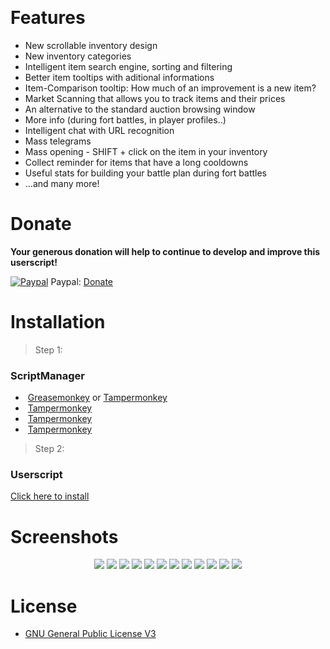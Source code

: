 <p><a href="https://github.com/JamzaSK/TWInventoryReloaded/"><img src="https://jamzask.github.io/TWInventoryReloaded/icons/github_circle_32.png" alt=""></a>
 <a href="https://poeditor.com/join/project/MwmzycR5vc" target="_blank" rel="nofollow"><img src="https://jamzask.github.io/TWInventoryReloaded/icons/poeditor_circle_32.png" alt=""></a>
<a href="https://www.buymeacoffee.com/Jamza" target="_blank" rel="nofollow"><img src="https://jamzask.github.io/TWInventoryReloaded/icons/coffee_circle_32.png" alt=""></a>
 <a href="https://github.com/JamzaSK/TWInventoryReloaded/#donate"><img src="https://jamzask.github.io/TWInventoryReloaded/icons/donate_circle_32.png" alt=""></a></p>



# Features

* New scrollable inventory design
* New inventory categories
* Intelligent item search engine, sorting and filtering
* Better item tooltips with aditional informations
* Item-Comparison tooltip: How much of an improvement is a new item?
* Market Scanning that allows you to track items and their prices
* An alternative to the standard auction browsing window
* More info (during fort battles, in player profiles..)
* Intelligent chat with URL recognition
* Mass telegrams
* Mass opening - SHIFT + click on the item in your inventory
* Collect reminder for items that have a long cooldowns
* Useful stats for building your battle plan during fort battles
* ...and many more!

# Donate

**Your generous donation will help to continue to develop and improve this userscript!**

<a target="_blank" rel="noopener noreferrer" href="https://jamzask.github.io/TWInventoryReloaded/icons/paypal.png"><img src="https://jamzask.github.io/TWInventoryReloaded/icons/paypal.png" alt="Paypal" style="max-width:100%;"></a> Paypal: <a href="https://www.paypal.com/cgi-bin/webscr?cmd=_donations&business=97jamza%40gmail.com&item_name=TW+Inventory+Reloaded&currency_code=EUR&source=url" rel="nofollow">Donate</a>

# Installation

> Step 1:
### ScriptManager

* <a target="_blank" rel="noopener noreferrer" href="https://jamzask.github.io/TWInventoryReloaded/icons/firefox.png"><img src="https://jamzask.github.io/TWInventoryReloaded/icons/firefox.png" alt="" style="max-width:100%;"></a> <a href="https://addons.mozilla.org/firefox/addon/greasemonkey/" rel="nofollow">Greasemonkey</a> or <a href="https://addons.mozilla.org/firefox/addon/tampermonkey/" rel="nofollow">Tampermonkey</a>
* <a target="_blank" rel="noopener noreferrer" href="https://jamzask.github.io/TWInventoryReloaded/icons/chrome.png"><img src="https://jamzask.github.io/TWInventoryReloaded/icons/chrome.png" alt="" style="max-width:100%;"></a> <a href="https://chrome.google.com/webstore/detail/tampermonkey/dhdgffkkebhmkfjojejmpbldmpobfkfo" rel="nofollow">Tampermonkey</a>
* <a target="_blank" rel="noopener noreferrer" href="https://jamzask.github.io/TWInventoryReloaded/icons/opera.png"><img src="https://jamzask.github.io/TWInventoryReloaded/icons/opera.png" alt="" style="max-width:100%;"></a> <a href="https://addons.opera.com/extensions/details/tampermonkey-beta/" rel="nofollow">Tampermonkey</a>
* <a target="_blank" rel="noopener noreferrer" href="https://jamzask.github.io/TWInventoryReloaded/icons/msedge.png"><img src="https://jamzask.github.io/TWInventoryReloaded/icons/msedge.png" alt="" style="max-width:100%;"></a> <a href="https://www.tampermonkey.net/?ext=dhdg&browser=edge" rel="nofollow">Tampermonkey</a>

> Step 2:
### Userscript

[Click here to install](https://the-west-scripts.github.io/TW-Inventory-Reloaded/code.user.js)

# Screenshots
<p align="center">
<img src="https://jamzask.github.io/TWInventoryReloaded/screenshots/Screenshot_1.png">
<img src="https://jamzask.github.io/TWInventoryReloaded/screenshots/Screenshot_2.png">
<img src="https://jamzask.github.io/TWInventoryReloaded/screenshots/Screenshot_3.png">
<img src="https://jamzask.github.io/TWInventoryReloaded/screenshots/Screenshot_4.png">
<img src="https://jamzask.github.io/TWInventoryReloaded/screenshots/Screenshot_5.png">
<img src="https://jamzask.github.io/TWInventoryReloaded/screenshots/Screenshot_8.png">
<img src="https://jamzask.github.io/TWInventoryReloaded/screenshots/Screenshot_6.png">
<img src="https://jamzask.github.io/TWInventoryReloaded/screenshots/Screenshot_7.png">
<img src="https://jamzask.github.io/TWInventoryReloaded/screenshots/Screenshot_9.png">
<img src="https://jamzask.github.io/TWInventoryReloaded/screenshots/Screenshot_11.png">
<img src="https://jamzask.github.io/TWInventoryReloaded/screenshots/Screenshot_12.png">
<img src="https://jamzask.github.io/TWInventoryReloaded/screenshots/Screenshot_10.png">
 </p>

# License
* <a href="http://www.gnu.org/licenses/gpl-3.0.txt" rel="nofollow">GNU General Public License V3</a>
